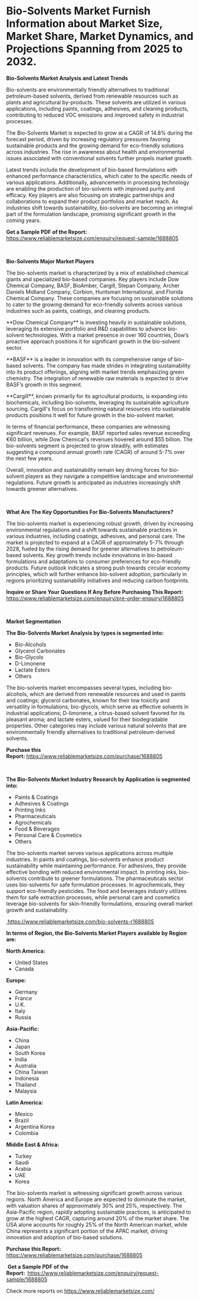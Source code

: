<p><h1>Bio-Solvents Market Furnish Information about Market Size, Market Share, Market Dynamics, and Projections Spanning from 2025 to 2032.</h1></p><p><strong>Bio-Solvents Market Analysis and Latest Trends</strong></p>
<p><p>Bio-solvents are environmentally friendly alternatives to traditional petroleum-based solvents, derived from renewable resources such as plants and agricultural by-products. These solvents are utilized in various applications, including paints, coatings, adhesives, and cleaning products, contributing to reduced VOC emissions and improved safety in industrial processes. </p><p>The Bio-Solvents Market is expected to grow at a CAGR of 14.8% during the forecast period, driven by increasing regulatory pressures favoring sustainable products and the growing demand for eco-friendly solutions across industries. The rise in awareness about health and environmental issues associated with conventional solvents further propels market growth. </p><p>Latest trends include the development of bio-based formulations with enhanced performance characteristics, which cater to the specific needs of various applications. Additionally, advancements in processing technology are enabling the production of bio-solvents with improved purity and efficacy. Key players are also focusing on strategic partnerships and collaborations to expand their product portfolios and market reach. As industries shift towards sustainability, bio-solvents are becoming an integral part of the formulation landscape, promising significant growth in the coming years.</p></p>
<p><strong>Get a Sample PDF of the Report:&nbsp;</strong> <a href="https://www.reliablemarketsize.com/enquiry/request-sample/1688805?utm_campaign=2041&utm_medium=2&utm_source=Github&utm_content=ia&utm_term=26032025&utm_id=bio-solvents">https://www.reliablemarketsize.com/enquiry/request-sample/1688805</a></p>
<p>&nbsp;</p>
<p><strong>Bio-Solvents Major Market Players</strong></p>
<p><p>The bio-solvents market is characterized by a mix of established chemical giants and specialized bio-based companies. Key players include Dow Chemical Company, BASF, BioAmber, Cargill, Stepan Company, Archer Daniels Midland Company, Corbion, Huntsman International, and Florida Chemical Company. These companies are focusing on sustainable solutions to cater to the growing demand for eco-friendly solvents across various industries such as paints, coatings, and cleaning products.</p><p>**Dow Chemical Company** is investing heavily in sustainable solutions, leveraging its extensive portfolio and R&D capabilities to advance bio-solvent technologies. With a market presence in over 160 countries, Dow’s proactive approach positions it for significant growth in the bio-solvent sector.</p><p>**BASF** is a leader in innovation with its comprehensive range of bio-based solvents. The company has made strides in integrating sustainability into its product offerings, aligning with market trends emphasizing green chemistry. The integration of renewable raw materials is expected to drive BASF’s growth in this segment.</p><p>**Cargill**, known primarily for its agricultural products, is expanding into biochemicals, including bio-solvents, leveraging its sustainable agriculture sourcing. Cargill's focus on transforming natural resources into sustainable products positions it well for future growth in the bio-solvent market.</p><p>In terms of financial performance, these companies are witnessing significant revenues. For example, BASF reported sales revenue exceeding €60 billion, while Dow Chemical's revenues hovered around $55 billion. The bio-solvents segment is projected to grow steadily, with estimates suggesting a compound annual growth rate (CAGR) of around 5-7% over the next few years. </p><p>Overall, innovation and sustainability remain key driving forces for bio-solvent players as they navigate a competitive landscape and environmental regulations. Future growth is anticipated as industries increasingly shift towards greener alternatives.</p></p>
<p>&nbsp;</p>
<p><strong>What Are The Key Opportunities For Bio-Solvents Manufacturers?</strong></p>
<p><p>The bio-solvents market is experiencing robust growth, driven by increasing environmental regulations and a shift towards sustainable practices in various industries, including coatings, adhesives, and personal care. The market is projected to expand at a CAGR of approximately 5-7% through 2028, fueled by the rising demand for greener alternatives to petroleum-based solvents. Key growth trends include innovations in bio-based formulations and adaptations to consumer preferences for eco-friendly products. Future outlook indicates a strong push towards circular economy principles, which will further enhance bio-solvent adoption, particularly in regions prioritizing sustainability initiatives and reducing carbon footprints.</p></p>
<p><strong>Inquire or Share Your Questions If Any Before Purchasing This Report:</strong> <a href="https://www.reliablemarketsize.com/enquiry/pre-order-enquiry/1688805?utm_campaign=2041&utm_medium=2&utm_source=Github&utm_content=ia&utm_term=26032025&utm_id=bio-solvents">https://www.reliablemarketsize.com/enquiry/pre-order-enquiry/1688805</a></p>
<p>&nbsp;</p>
<p><strong>Market Segmentation</strong></p>
<p><strong>The Bio-Solvents Market Analysis by types is segmented into:</strong></p>
<p><ul><li>Bio-Alcohols</li><li>Glycerol Carbonates</li><li>Bio-Glycols</li><li>D-Limonene</li><li>Lactate Esters</li><li>Others</li></ul></p>
<p><p>The bio-solvents market encompasses several types, including bio-alcohols, which are derived from renewable resources and used in paints and coatings; glycerol carbonates, known for their low toxicity and versatility in formulations; bio-glycols, which serve as effective solvents in industrial applications; D-limonene, a citrus-based solvent favored for its pleasant aroma; and lactate esters, valued for their biodegradable properties. Other categories may include various natural solvents that are environmentally friendly alternatives to traditional petroleum-derived solvents.</p></p>
<p><strong>Purchase this Report:&nbsp;</strong><a href="https://www.reliablemarketsize.com/purchase/1688805?utm_campaign=2041&utm_medium=2&utm_source=Github&utm_content=ia&utm_term=26032025&utm_id=bio-solvents">https://www.reliablemarketsize.com/purchase/1688805</a></p>
<p>&nbsp;</p>
<p><strong>The Bio-Solvents Market Industry Research by Application is segmented into:</strong></p>
<p><ul><li>Paints & Coatings</li><li>Adhesives & Coatings</li><li>Printing Inks</li><li>Pharmaceuticals</li><li>Agrochemicals</li><li>Food & Beverages</li><li>Personal Care & Cosmetics</li><li>Others</li></ul></p>
<p><p>The bio-solvents market serves various applications across multiple industries. In paints and coatings, bio-solvents enhance product sustainability while maintaining performance. For adhesives, they provide effective bonding with reduced environmental impact. In printing inks, bio-solvents contribute to greener formulations. The pharmaceuticals sector uses bio-solvents for safe formulation processes. In agrochemicals, they support eco-friendly pesticides. The food and beverages industry utilizes them for safe extraction processes, while personal care and cosmetics leverage bio-solvents for skin-friendly formulations, ensuring overall market growth and sustainability.</p></p>
<p><a href="https://www.reliablemarketsize.com/bio-solvents-r1688805?utm_campaign=2041&utm_medium=2&utm_source=Github&utm_content=ia&utm_term=26032025&utm_id=bio-solvents">&nbsp;https://www.reliablemarketsize.com/bio-solvents-r1688805</a></p>
<p><strong>In terms of Region, the Bio-Solvents Market Players available by Region are:</strong></p>
<p>
    <p> <strong> North America: </strong>
        <ul>
            <li>United States</li>
            <li>Canada</li>
        </ul>
        </p> 
    <p> <strong> Europe: </strong>
        <ul>
            <li>Germany</li>
            <li>France</li>
            <li>U.K.</li>
            <li>Italy</li>
            <li>Russia</li>
        </ul>
        </p> 
    <p> <strong> Asia-Pacific: </strong>
        <ul>
            <li>China</li>
            <li>Japan</li>
            <li>South Korea</li>
            <li>India</li>
            <li>Australia</li>
            <li>China Taiwan</li>
            <li>Indonesia</li>
            <li>Thailand</li>
            <li>Malaysia</li>
        </ul>
        </p> 
    <p> <strong> Latin America: </strong>
        <ul>
            <li>Mexico</li>
            <li>Brazil</li>
            <li>Argentina Korea</li>
            <li>Colombia</li>
        </ul>
        </p> 
    <p> <strong> Middle East & Africa: </strong>
        <ul>
            <li>Turkey</li>
            <li>Saudi</li>
            <li>Arabia</li>
            <li>UAE</li>
            <li>Korea</li>
        </ul>
    </p>
    </p>
<p><p>The bio-solvents market is witnessing significant growth across various regions. North America and Europe are expected to dominate the market, with valuation shares of approximately 30% and 25%, respectively. The Asia-Pacific region, rapidly adopting sustainable practices, is anticipated to grow at the highest CAGR, capturing around 20% of the market share. The USA alone accounts for roughly 25% of the North American market, while China represents a significant portion of the APAC market, driving innovation and adoption of bio-based solutions.</p></p>
<p><strong>Purchase this Report: </strong><a href="https://www.reliablemarketsize.com/purchase/1688805?utm_campaign=2041&utm_medium=2&utm_source=Github&utm_content=ia&utm_term=26032025&utm_id=bio-solvents">https://www.reliablemarketsize.com/purchase/1688805</a></p>
<p>&nbsp;<strong>Get a Sample PDF of the Report:&nbsp;&nbsp;</strong><a href="https://www.reliablemarketsize.com/enquiry/request-sample/1688805?utm_campaign=2041&utm_medium=2&utm_source=Github&utm_content=ia&utm_term=26032025&utm_id=bio-solvents">https://www.reliablemarketsize.com/enquiry/request-sample/1688805</a></p>
<p><strong></strong></p>
<p>Check more reports on <a href="https://www.reliablemarketsize.com/?utm_campaign=2041&utm_medium=2&utm_source=Github&utm_content=ia&utm_term=26032025&utm_id=bio-solvents">https://www.reliablemarketsize.com/</a></p>